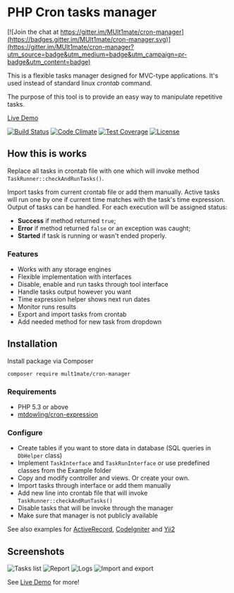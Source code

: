 # PHP Cron tasks manager

[![Join the chat at https://gitter.im/MUlt1mate/cron-manager](https://badges.gitter.im/MUlt1mate/cron-manager.svg)](https://gitter.im/MUlt1mate/cron-manager?utm_source=badge&utm_medium=badge&utm_campaign=pr-badge&utm_content=badge)

This is a flexible tasks manager designed for MVC-type applications. It's used instead of standard linux *crontab* command.

The purpose of this tool is to provide an easy way to manipulate repetitive tasks. 

[Live Demo](https://cron.multimate.ru)

[![Build Status](https://travis-ci.org/MUlt1mate/cron-manager.svg?branch=master)](https://travis-ci.org/MUlt1mate/cron-manager)
[![Code Climate](https://codeclimate.com/github/MUlt1mate/cron-manager/badges/gpa.svg)](https://codeclimate.com/github/MUlt1mate/cron-manager)
[![Test Coverage](https://codeclimate.com/github/MUlt1mate/cron-manager/badges/coverage.svg)](https://codeclimate.com/github/MUlt1mate/cron-manager/coverage)
[![License](http://img.shields.io/:license-mit-blue.svg)](http://doge.mit-license.org)

## How this is works
Replace all tasks in crontab file with one which will invoke method ```TaskRunner::checkAndRunTasks()```.

Import tasks from current crontab file or add them manually. Active tasks will run one by one if current time matches with the task's time expression. Output of tasks can be handled. For each execution will be assigned status:
* **Success** if method returned ```true```; 
* **Error** if method returned ```false``` or an exception was caught; 
* **Started** if task is running or wasn't ended properly.

### Features
* Works with any storage engines
* Flexible implementation with interfaces
* Disable, enable and run tasks through tool interface
* Handle tasks output however you want
* Time expression helper shows next run dates
* Monitor runs results
* Export and import tasks from crontab
* Add needed method for new task from dropdown

## Installation

Install package via Composer
```
composer require mult1mate/cron-manager
```

### Requirements

* PHP 5.3 or above
* [mtdowling/cron-expression](https://github.com/mtdowling/cron-expression)

### Configure
* Create tables if you want to store data in database (SQL queries in `DbHelper` class)
* Implement `TaskInterface` and `TaskRunInterface` or use predefined classes from the Example folder
* Copy and modify controller and views. Or create your own.
* Import tasks through interface or add them manually
* Add new line into crontab file that will invoke ```TaskRunner::checkAndRunTasks()```
* Disable tasks that will be invoke through the manager
* Make sure that manager is not publicly available

See also examples for [ActiveRecord](https://github.com/MUlt1mate/cron-manager/tree/master/examples/active_record), 
[CodeIgniter](https://github.com/MUlt1mate/cron-manager/tree/master/examples/codeigniter) 
and [Yii2](https://github.com/MUlt1mate/cron-manager/tree/master/examples/yii2_basic)


## Screenshots

![Tasks list](https://cron.multimate.ru/img/Selection_006.png)
![Report](https://cron.multimate.ru/img/Selection_008.png)
![Logs](https://cron.multimate.ru/img/Selection_007.png)
![Import and export](https://cron.multimate.ru/img/Selection_003.png)

See [Live Demo](https://cron.multimate.ru) for more!
